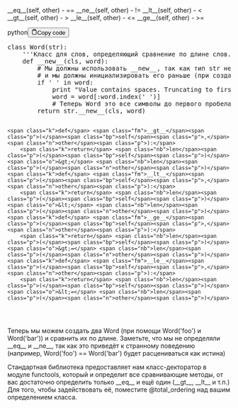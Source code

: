 <p>&#95;&#95;eq&#95;&#95;(self, other) - ==
&#95;&#95;ne&#95;&#95;(self, other) - !=
&#95;&#95;lt&#95;&#95;(self, other) - &lt;
&#95;&#95;gt&#95;&#95;(self, other) - &gt;
&#95;&#95;le&#95;&#95;(self, other) - &lt;=
&#95;&#95;ge&#95;&#95;(self, other) - &gt;=</p>
<div class="code-element"><div class="lang-line"><text>python</text><button class="copy-button" id="code441b" onclick="copyCode(code441, code441b)"><svg stroke="currentColor" fill="none" stroke-width="2" viewBox="0 0 24 24" stroke-linecap="round" stroke-linejoin="round" class="h-4 w-4" height="1em" width="1em" xmlns="http://www.w3.org/2000/svg"><path d="M16 4h2a2 2 0 0 1 2 2v14a2 2 0 0 1-2 2H6a2 2 0 0 1-2-2V6a2 2 0 0 1 2-2h2"></path><rect x="8" y="2" width="8" height="4" rx="1" ry="1"></rect></svg><text>Copy code</text></button></div><div class="code" id="code441"><div class="highlight"><pre><span></span><span class="k">class</span> <span class="nc">Word</span><span class="p">(</span><span class="nb">str</span><span class="p">):</span>
<span class="w">    </span><span class="sd">&#39;&#39;&#39;Класс для слов, определяющий сравнение по длине слов.&#39;&#39;&#39;</span>
    <span class="k">def</span> <span class="fm">__new__</span><span class="p">(</span><span class="bp">cls</span><span class="p">,</span> <span class="n">word</span><span class="p">):</span>
        <span class="c1"># Мы должны использовать __new__, так как тип str неизменяемый</span>
        <span class="c1"># и мы должны инициализировать его раньше (при создании)</span>
        <span class="k">if</span> <span class="s1">&#39; &#39;</span> <span class="ow">in</span> <span class="n">word</span><span class="p">:</span>
            <span class="nb">print</span> <span class="s2">&quot;Value contains spaces. Truncating to first space.&quot;</span>
            <span class="n">word</span> <span class="o">=</span> <span class="n">word</span><span class="p">[:</span><span class="n">word</span><span class="o">.</span><span class="n">index</span><span class="p">(</span><span class="s1">&#39; &#39;</span><span class="p">)]</span> 
            <span class="c1"># Теперь Word это все символы до первого пробела</span>
        <span class="k">return</span> <span class="nb">str</span><span class="o">.</span><span class="fm">__new__</span><span class="p">(</span><span class="bp">cls</span><span class="p">,</span> <span class="n">word</span><span class="p">)</span>

    <span class="k">def</span> <span class="fm">__gt__</span><span class="p">(</span><span class="bp">self</span><span class="p">,</span> <span class="n">other</span><span class="p">):</span>
        <span class="k">return</span> <span class="nb">len</span><span class="p">(</span><span class="bp">self</span><span class="p">)</span> <span class="o">&gt;</span> <span class="nb">len</span><span class="p">(</span><span class="n">other</span><span class="p">)</span>
    <span class="k">def</span> <span class="fm">__lt__</span><span class="p">(</span><span class="bp">self</span><span class="p">,</span> <span class="n">other</span><span class="p">):</span>
        <span class="k">return</span> <span class="nb">len</span><span class="p">(</span><span class="bp">self</span><span class="p">)</span> <span class="o">&lt;</span> <span class="nb">len</span><span class="p">(</span><span class="n">other</span><span class="p">)</span>
    <span class="k">def</span> <span class="fm">__ge__</span><span class="p">(</span><span class="bp">self</span><span class="p">,</span> <span class="n">other</span><span class="p">):</span>
        <span class="k">return</span> <span class="nb">len</span><span class="p">(</span><span class="bp">self</span><span class="p">)</span> <span class="o">&gt;=</span> <span class="nb">len</span><span class="p">(</span><span class="n">other</span><span class="p">)</span>
    <span class="k">def</span> <span class="fm">__le__</span><span class="p">(</span><span class="bp">self</span><span class="p">,</span> <span class="n">other</span><span class="p">):</span>
        <span class="k">return</span> <span class="nb">len</span><span class="p">(</span><span class="bp">self</span><span class="p">)</span> <span class="o">&lt;=</span> <span class="nb">len</span><span class="p">(</span><span class="n">other</span><span class="p">)</span>
</pre></div></div></div>

<p>Теперь мы можем создать два Word (при помощи Word('foo') и Word('bar')) и сравнить их по длине. 
Заметьте, что мы не определяли &#95;&#95;eq&#95;&#95; и &#95;&#95;ne&#95;&#95;, так как это приведёт к странному поведению 
(например, Word('foo') == Word('bar') будет расцениваться как истина)</p>
<p>Стандартная библиотека предоставляет нам класс-декторатор в модуле functools, 
который и определит все сравнивающие методы, от вас достаточно 
определить только &#95;&#95;eq&#95;&#95; и ещё один (&#95;&#95;gt&#95;&#95;, &#95;&#95;lt&#95;&#95; и т.п.) 
Для того, чтобы задействовать её, поместите @total_ordering над вашим определением класса.</p>